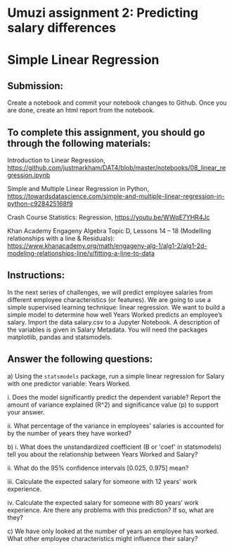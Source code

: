 # Umuzi assignment 2: Predicting salary differences
# Simple Linear Regression

## Submission:
Create a notebook and commit your notebook changes to Github.
Once you are done, create an html report from the notebook.

## To complete this assignment, you should go through the following materials:
Introduction to Linear Regression, https://github.com/justmarkham/DAT4/blob/master/notebooks/08_linear_regression.ipynb

Simple and Multiple Linear Regression in Python, https://towardsdatascience.com/simple-and-multiple-linear-regression-in-python-c928425168f9


Crash Course Statistics: Regression, https://youtu.be/WWqE7YHR4Jc

Khan Academy Engageny Algebra Topic D, Lessons 14 – 18 (Modelling relationships with a line & Residuals):
https://www.khanacademy.org/math/engageny-alg-1/alg1-2/alg1-2d-modeling-relationships-line/v/fitting-a-line-to-data

## Instructions:
In the next series of challenges, we will predict employee salaries from different employee characteristics (or features).
We are going to use a simple supervised learning technique: linear regression. We want to build a simple model to determine how well Years Worked predicts an employee’s salary.
Import the data salary.csv to a Jupyter Notebook. A description of the variables is given in Salary Metadata. You will need the packages matplotlib, pandas and statsmodels.

## Answer the following questions:
a)	Using the `statsmodels` package, run a simple linear regression for Salary with one predictor variable: Years Worked.

i.	Does the model significantly predict the dependent variable? Report the amount of variance explained (R^2) and significance value (p) to support your answer.

ii.	What percentage of the variance in employees’ salaries is accounted for by the number of years they have worked?

b)
i.	What does the unstandardized coefficient (B or 'coef' in statsmodels) tell you about the relationship between Years Worked and Salary?

ii.	What do the 95% confidence intervals [0.025, 0.975] mean?

iii.	Calculate the expected salary for someone with 12 years’ work experience.

iv.	Calculate the expected salary for someone with 80 years’ work experience. Are there any problems with this prediction? If so, what are they?

c)	We have only looked at the number of years an employee has worked. What other employee characteristics might influence their salary?
